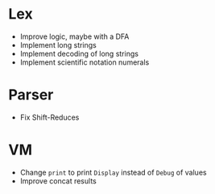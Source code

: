 # Lex
* Improve logic, maybe with a DFA
* Implement long strings
* Implement decoding of long strings
* Implement scientific notation numerals

# Parser
* Fix Shift-Reduces

# VM
* Change `print` to print `Display` instead of `Debug` of values
* Improve concat results